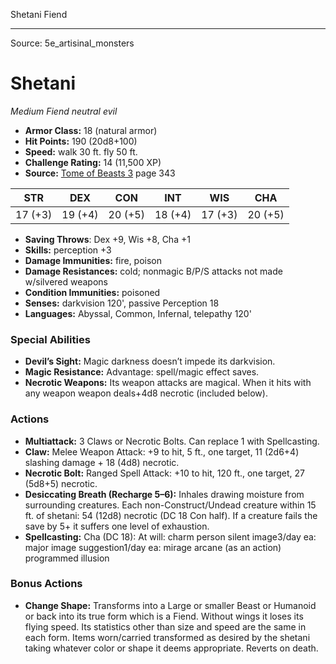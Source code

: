 <MonsterName/>Shetani</MonsterName>
<CreatureType/>Fiend</CreatureType>



---

Source: 5e_artisinal_monsters

# Shetani

*Medium* *Fiend* *neutral evil*

- **Armor Class:** 18 (natural armor)
- **Hit Points:** 190 (20d8+100)
- **Speed:** walk 30 ft. fly 50 ft.
- **Challenge Rating:** 14 (11,500 XP)
- **Source:** [Tome of Beasts 3](https://koboldpress.com/kpstore/product/tome-of-beasts-3-for-5th-edition/) page 343

| STR | DEX | CON | INT | WIS | CHA |
| --- | --- | --- | --- | --- | --- |
| 17 (+3) | 19 (+4) | 20 (+5) | 18 (+4) | 17 (+3) | 20 (+5) |

- **Saving Throws**: Dex +9, Wis +8, Cha +1
- **Skills:** perception +3
- **Damage Immunities:** fire, poison
- **Damage Resistances:** cold; nonmagic B/P/S attacks not made w/silvered weapons
- **Condition Immunities:** poisoned
- **Senses:** darkvision 120', passive Perception 18
- **Languages:** Abyssal, Common, Infernal, telepathy 120'

### Special Abilities

- **Devil’s Sight:** Magic darkness doesn’t impede its darkvision.
- **Magic Resistance:** Advantage: spell/magic effect saves.
- **Necrotic Weapons:** Its weapon attacks are magical. When it hits with any weapon weapon deals+4d8 necrotic (included below).

### Actions

- **Multiattack:** 3 Claws or Necrotic Bolts. Can replace 1 with Spellcasting.
- **Claw:** Melee Weapon Attack: +9 to hit, 5 ft., one target, 11 (2d6+4) slashing damage + 18 (4d8) necrotic.
- **Necrotic Bolt:** Ranged Spell Attack: +10 to hit, 120 ft., one target, 27 (5d8+5) necrotic.
- **Desiccating Breath (Recharge 5–6):** Inhales drawing moisture from surrounding creatures. Each non-Construct/Undead creature within 15 ft. of shetani: 54 (12d8) necrotic (DC 18 Con half). If a creature fails the save by 5+ it suffers one level of exhaustion.
- **Spellcasting:** Cha (DC 18): At will: charm person silent image3/day ea: major image suggestion1/day ea: mirage arcane (as an action) programmed illusion

### Bonus Actions

- **Change Shape:** Transforms into a Large or smaller Beast or Humanoid or back into its true form which is a Fiend. Without wings it loses its flying speed. Its statistics other than size and speed are the same in each form. Items worn/carried transformed as desired by the shetani taking whatever color or shape it deems appropriate. Reverts on death.




